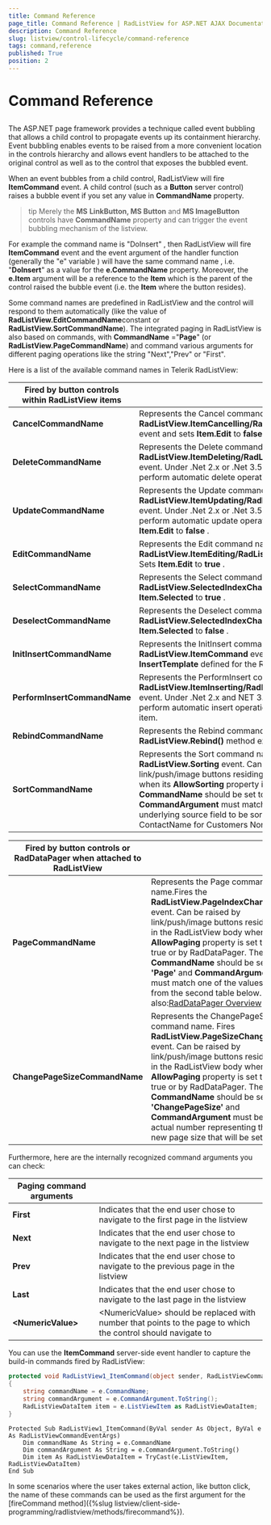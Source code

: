 ```yaml
---
title: Command Reference
page_title: Command Reference | RadListView for ASP.NET AJAX Documentation
description: Command Reference
slug: listview/control-lifecycle/command-reference
tags: command,reference
published: True
position: 2
---
```


# Command Reference



##  

The ASP.NET page framework provides a technique called event bubbling that allows a child control to propagate events up its containment hierarchy. Event bubbling enables events to be raised from a more convenient location in the controls hierarchy and allows event handlers to be attached to the original control as well as to the control that exposes the bubbled event.

When an event bubbles from a child control, RadListView will fire **ItemCommand** event. A child control (such as a **Button** server control) raises a bubble event if you set any value in **CommandName** property.

>tip Merely the **MS**  **LinkButton, MS Button** and **MS ImageButton** controls have **CommandName** property and can trigger the event bubbling mechanism of the listview.
>


For example the command name is "DoInsert" , then RadListView will fire **ItemCommand** event and the event argument of the handler function (generally the "e" variable ) will have the same command name , i.e. "**DoInsert**" as a value for the **e.CommandName** property. Moreover, the **e.Item** argument will be a reference to the **Item** which is the parent of the control raised the bubble event (i.e. the **Item** where the button resides).

Some command names are predefined in RadListView and the control will respond to them automatically (like the value of **RadListView.EditCommandName**constant or **RadListView.SortCommandName**). The integrated paging in RadListView is also based on commands, with **CommandName** ="**Page**" (or **RadListView.PageCommandName**) and command various arguments for different paging operations like the string "Next","Prev" or "First".

Here is a list of the available command names in Telerik RadListView:


| Fired by button controls within RadListView items |  |
| ------ | ------ |
| **CancelCommandName** |Represents the Cancel command name. Fires **RadListView.ItemCancelling/RadListView.ItemCancelled** event and sets **Item.Edit** to **false** for the parent Item.|
| **DeleteCommandName** |Represents the Delete command name. Fires **RadListView.ItemDeleting/RadListView.ItemDeleted** event. Under .Net 2.x or .Net 3.5 this command can perform automatic delete operation.|
| **UpdateCommandName** |Represents the Update command name. Fires **RadListView.ItemUpdating/RadListView.ItemUpdated** event. Under .Net 2.x or .Net 3.5 this command can perform automatic update operation and then set **Item.Edit** to **false** .|
| **EditCommandName** |Represents the Edit command name. Fires **RadListView.ItemEditing/RadListView.ItemEdited** event. Sets **Item.Edit** to **true** .|
| **SelectCommandName** |Represents the Select command name. Fires **RadListView.SelectedIndexChanged** event. Sets **Item.Selected** to **true** .|
| **DeselectCommandName** |Represents the Deselect command name. Fires **RadListView.SelectedIndexChanged** event. **Sets Item.Selected** to **false** .|
| **InitInsertCommandName** |Represents the InitInsert command name. Fires **RadListView.ItemCommand** event and renders the **InsertTemplate** defined for the RadListView instance|
| **PerformInsertCommandName** |Represents the PerformInsert command name. Fires **RadListView.ItemInserting/RadListView.ItemInserted** event. Under .Net 2.x and NET 3.5 this command can perform automatic insert operation and close the insert item.|
| **RebindCommandName** |Represents the Rebind command name. Forces **RadListView.Rebind()** method execution|
| **SortCommandName** |Represents the Sort command name.Fires **RadListView.Sorting** event. Can be raised by link/push/image buttons residing in the RadListView body when its **AllowSorting** property is set to true. Their **CommandName** should be set to **'Sort'** and **CommandArgument** must match the name of the underlying source field to be sorted (for example ContactName for Customers Northwind table).|


| Fired by button controls or RadDataPager when attached to RadListView |  |
| ------ | ------ |
| **PageCommandName** |Represents the Page command name.Fires the **RadListView.PageIndexChanged** event. Can be raised by link/push/image buttons residing in the RadListView body when its **AllowPaging** property is set to true or by RadDataPager. Their **CommandName** should be set to **'Page'** and **CommandArgument** must match one of the values from the second table below. See also:[RadDataPager Overview](http://www.telerik.com/help/aspnet-ajax/datapager-overview.html)|
| **ChangePageSizeCommandName** |Represents the ChangePageSize command name. Fires **RadListView.PageSizeChanged** event. Can be raised by link/push/image buttons residing in the RadListView body when its **AllowPaging** property is set to true or by RadDataPager. Their **CommandName** should be set to **'ChangePageSize'** and **CommandArgument** must be the actual number representing the new page size that will be set.|

Furthermore, here are the internally recognized command arguments you can check:


| Paging command arguments |  |
| ------ | ------ |
| **First** |Indicates that the end user chose to navigate to the first page in the listview|
| **Next** |Indicates that the end user chose to navigate to the next page in the listview|
| **Prev** |Indicates that the end user chose to navigate to the previous page in the listview|
| **Last** |Indicates that the end user chose to navigate to the last page in the listview|
| **\<NumericValue\>** |\<NumericValue\> should be replaced with number that points to the page to which the control should navigate to|

You can use the **ItemCommand** server-side event handler to capture the build-in commands fired by RadListView:

````C#
protected void RadListView1_ItemCommand(object sender, RadListViewCommandEventArgs e)
{
    string commandName = e.CommandName;
    string commandArgument = e.CommandArgument.ToString();
    RadListViewDataItem item = e.ListViewItem as RadListViewDataItem;
}     
````
````VB
Protected Sub RadListView1_ItemCommand(ByVal sender As Object, ByVal e As RadListViewCommandEventArgs)
    Dim commandName As String = e.CommandName
    Dim commandArgument As String = e.CommandArgument.ToString()
    Dim item As RadListViewDataItem = TryCast(e.ListViewItem, RadListViewDataItem)
End Sub
````

In some scenarios where the user takes external action, like button click, the name of these commands can be used as the first argument for the [fireCommand method]({%slug listview/client-side-programming/radlistview/methods/firecommand%}).
